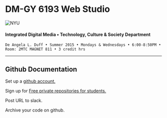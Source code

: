 # DM-GY 6193 Web Studio

![NYU](http://ws2.polishedsolid.com/de/nyu_soe_logo.png)
#### Integrated Digital Media • Technology, Culture & Society Department

    De Angela L. Duff • Summer 2015 • Mondays & Wednesdays • 6:00-8:50PM • Room: 2MTC MAGNET 811 • 3 credit hrs

---

## Github Documentation
<p>Set up a <a href="../resources/dm6193_github_resources.md">github account.</a></p>
<p>Sign up for <a href="https://education.github.com" target="_blank">Free private repositories for students.</a></p>
<p>Post URL to slack.</p>
<p>Archive your code on github.</p>












